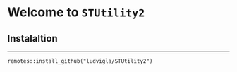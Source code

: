 # Welcome to `STUtility2`

## Instalaltion
***

````
remotes::install_github("ludvigla/STUtility2")
````
